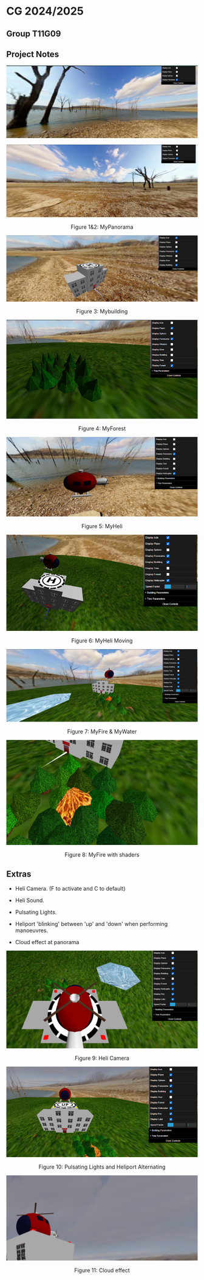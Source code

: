 # CG 2024/2025

## Group T11G09

## Project Notes

![Panorama](screenshots/project-t11g09-1.1.PNG)

![Panorama](screenshots/project-t11g09-1.PNG)

<p align="center">Figure 1&2: MyPanorama </p>

![Building](screenshots/project-t11g09-2.PNG)
<p align="center">Figure 3: Mybuilding </p>

![Forest](screenshots/project-t11g09-3.PNG)
<p align="center">Figure 4: MyForest </p>

![Helicopter](screenshots/project-t11g09-4.PNG)
<p align="center">Figure 5: MyHeli </p>

![Helicopter_Moving](screenshots/project-t11g09-5.PNG)
<p align="center">Figure 6: MyHeli Moving </p>

![Fire&Water](screenshots/project-t11g09-6.PNG)
<p align="center">Figure 7: MyFire & MyWater </p>

![Fire_Shader](screenshots/project-t11g09-7.PNG)
<p align="center">Figure 8: MyFire with shaders </p>

## Extras

- Heli Camera. (F to activate and C to default)

- Heli Sound.

- Pulsating Lights.

- Heliport 'blinking' between 'up' and 'down' when performing manoeuvres.

- Cloud effect at panorama



![Heli_Camera](screenshots/project-t11g09-8.2.PNG)
<p align="center">Figure 9: Heli Camera </p>

![Heliport](screenshots/project-t11g09-8.1.PNG)
<p align="center">Figure 10: Pulsating Lights and Heliport Alternating </p>

![Clouds](screenshots/project-t11g09-8.3.png)
<p align="center">Figure 11: Cloud effect</p>